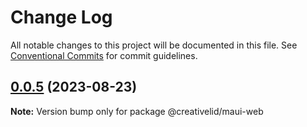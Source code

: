 # Change Log

All notable changes to this project will be documented in this file.
See [Conventional Commits](https://conventionalcommits.org) for commit guidelines.

## [0.0.5](https://github.com/Creative-Lid/lib-maui/compare/@creativelid/maui-web@0.0.4...@creativelid/maui-web@0.0.5) (2023-08-23)

**Note:** Version bump only for package @creativelid/maui-web
